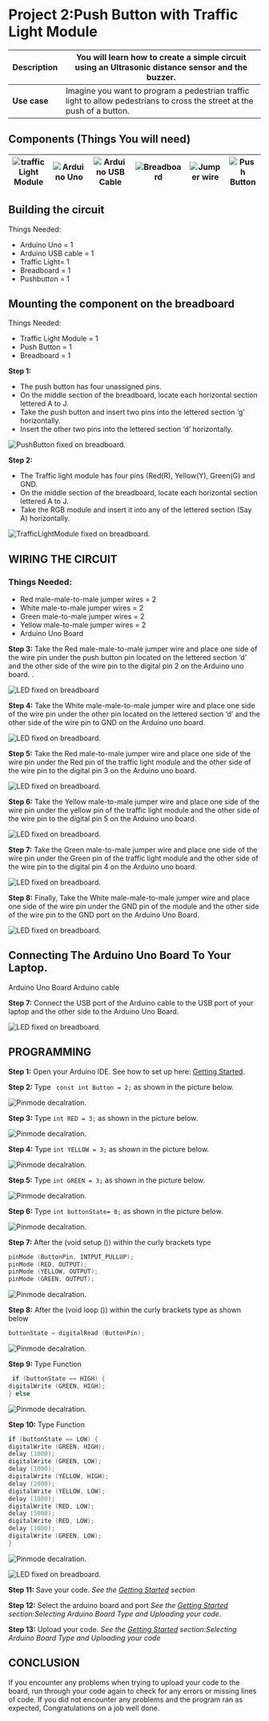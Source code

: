 # Project 2:Push Button with Traffic Light Module

| **Description** | You will learn how to create a simple circuit using an Ultrasonic distance sensor and the buzzer. |
|------------------|----------------------------------------------------------------|
| **Use case**     | Imagine you want to program a pedestrian traffic light to allow pedestrians to cross the street at the push of a button. |

## Components (Things You will need)

| ![traffic Light Module](../../../docs/manuals/assets/components/trafficmodule.png) | ![Arduino Uno](../../../docs/manuals/assets/components/arduino.png) | ![Arduino USB Cable](../../../docs/manuals/assets/components/USB_Cable.png) | ![Breadboard](../../../docs/manuals/assets/components/breadboard.png) |![Jumper wire](../../../docs/manuals/assets/components/jump_wire.png)| ![ Push Button](../../../docs/manuals/assets/components/pushbutton.png) |
|-------------------------|-------------------------|-------------------------|-------------------------|-------------------------|-------------------------|

## Building the circuit

Things Needed:

-	Arduino Uno = 1
-	Arduino USB cable = 1
-	Traffic Light= 1
-	Breadboard = 1
-	Pushbutton = 1



## Mounting the component on the breadboard
Things Needed:

-   Traffic Light Module = 1
-   Push Button = 1
-   Breadboard = 1


**Step 1:** 
-	The push button has four unassigned pins.
-	On the middle section of the breadboard, locate each horizontal section lettered A to J.
-	Take the push button and insert two pins into the lettered section ‘g’ horizontally.
-	Insert the other two pins into the lettered section ‘d’ horizontally.


![PushButton fixed on breadboard](../../../docs/manuals/assets/2.0/2.3.%20PushButton%20+%20TrafficLightModule/Picture1.png).


**Step 2:** 
-	The Traffic light module has four pins (Red(R), Yellow(Y), Green(G) and GND.
-	On the middle section of the breadboard, locate each horizontal section lettered A to J.
-	Take the RGB module and insert it into any of the lettered section (Say A) horizontally. 


![TrafficLightModule fixed on breadboard](../../../docs/manuals/assets/2.0/2.3.%20PushButton%20+%20TrafficLightModule/Picture2.png).


## WIRING THE CIRCUIT

### Things Needed:

-   Red male-male-to-male jumper wires = 2
-   White male-to-male jumper wires = 2
-   Green male-to-male jumper wires = 2
-   Yellow male-to-male jumper wires = 2
-   Arduino Uno Board 



**Step 3:**  Take the Red male-male-to-male jumper wire and place one side of the wire pin under the push button pin located on the lettered section ‘d’ and the other side of the wire pin to the digital pin 2 on the Arduino uno board.
.

![LED fixed on breadboard](../../../docs/manuals/assets/2.0/2.3.%20PushButton%20+%20TrafficLightModule/Picture3.png)

**Step 4:**  Take the White male-male-to-male jumper wire and place one side of the wire pin under the other pin located on the lettered section ‘d’ and the other side of the wire pin to GND on the Arduino uno board. 

![LED fixed on breadboard](../../../docs/manuals/assets/2.0/2.3.%20PushButton%20+%20TrafficLightModule/Picture4.png).

**Step 5:**  Take the Red male-to-male jumper wire and place one side of the wire pin under the Red pin of the traffic light module and the other side of the wire pin to the digital pin 3 on the Arduino uno board.

![LED fixed on breadboard](../../../docs/manuals/assets/2.0/2.3.%20PushButton%20+%20TrafficLightModule/Picture5.png).

**Step 6:**  Take the Yellow male-to-male jumper wire and place one side of the wire pin under the yellow pin of the traffic light module and the other side of the wire pin to the digital pin 5 on the Arduino uno board.


![LED fixed on breadboard](../../../docs/manuals/assets/2.0/2.3.%20PushButton%20+%20TrafficLightModule/Picture6.png).

**Step 7:**  Take the Green male-to-male jumper wire and place one side of the wire pin under the Green pin of the traffic light module and the other side of the wire pin to the digital pin 4 on the Arduino uno board. 


![LED fixed on breadboard](../../../docs/manuals/assets/2.0/2.3.%20PushButton%20+%20TrafficLightModule/Picture7.png).

**Step 8:**  Finally, Take the White male-male-to-male jumper wire and place one side of the wire pin under the GND pin of the module and the other side of the wire pin to the GND port on the Arduino Uno Board.


![LED fixed on breadboard](../../../docs/manuals/assets/2.0/2.3.%20PushButton%20+%20TrafficLightModule/code8.png).


## Connecting The Arduino Uno Board To Your Laptop.

Arduino Uno Board
Arduino cable

**Step 7:**	 Connect the USB port of the Arduino cable to the USB port of your laptop and the other side to the Arduino Uno Board.


![LED fixed on breadboard](../../../docs/manuals/assets/2.0/2.3.%20PushButton%20+%20TrafficLightModule/Picture9.png).



## PROGRAMMING

**Step 1:** Open your Arduino IDE. See how to set up here: [Getting Started](../../../../README.md#getting-started).


**Step 2:** Type ``` const int Button = 2;``` as shown in the picture below.

![Pinmode decalration](../../../docs/manuals/assets/2.0/2.3.%20PushButton%20+%20TrafficLightModule/code1.png).

**Step 3:** Type ```int RED = 3;``` as shown in the picture below. 

![Pinmode decalration](../../../docs/manuals/assets/2.0/2.3.%20PushButton%20+%20TrafficLightModule/code2.png).

**Step 4:** Type ```int YELLOW = 3;``` as shown in the picture below. 

![Pinmode decalration](../../../docs/manuals/assets/2.0/2.3.%20PushButton%20+%20TrafficLightModule/code3.png).

**Step 5:** Type ```int GREEN = 3;``` as shown in the picture below. 

![Pinmode decalration](../../../docs/manuals/assets/2.0/2.3.%20PushButton%20+%20TrafficLightModule/code4.png).

**Step 6:** Type ```int buttonState= 0;``` as shown in the picture below. 

![Pinmode decalration](../../../docs/manuals/assets/2.0/2.3.%20PushButton%20+%20TrafficLightModule/code5.png).

**Step 7:** After the (void setup ()) within the curly brackets type
``` cpp
pinMode (ButtonPin, INTPUT_PULLUP); 
pinMode (RED, OUTPUT);
pinMode (YELLOW, OUTPUT);
pinMode (GREEN, OUTPUT);

```

![Pinmode decalration](../../../docs/manuals/assets/2.0/2.3.%20PushButton%20+%20TrafficLightModule/code6.png).

**Step 8:** After the (void loop ()) within the curly brackets type as shown below 
``` cpp
buttonState = digitalRead (ButtonPin); 
```


![Pinmode decalration](../../../docs/manuals/assets/2.0/2.3.%20PushButton%20+%20TrafficLightModule/code7.png).

**Step 9:**  Type Function
``` cpp
 if (buttonState == HIGH) {
digitalWrite (GREEN, HIGH); 
} else
```

![Pinmode decalration](../../../docs/manuals/assets/2.0/2.3.%20PushButton%20+%20TrafficLightModule/code8.png).

**Step 10:** Type Function
``` cpp
if (buttonState == LOW) {
digitalWrite (GREEN, HIGH); 
delay (1000);
digitalWrite (GREEN, LOW); 
delay (1000);
digitalWrite (YELLOW, HIGH); 
delay (2000);
digitalWrite (YELLOW, LOW); 
delay (1000);
digitalWrite (RED, LOW); 
delay (5000);
digitalWrite (RED, LOW); 
delay (1000);
digitalWrite (GREEN, LOW); 
} 
```


![Pinmode decalration](../../../docs/manuals/assets/2.0/2.3.%20PushButton%20+%20TrafficLightModule/code9.png).


![LED fixed on breadboard](../../../docs/manuals/assets/2.0/2.3.%20PushButton%20+%20TrafficLightModule/code10.png).

**Step 11:** Save your code. _See the [Getting Started](../../../getting-started.md) section_

**Step 12:** Select the arduino board and port _See the [Getting Started](../../../getting-started.md) section:Selecting Arduino Board Type and Uploading your code_.

**Step 13:** Upload your code. _See the [Getting Started](../../../getting-started.md) section:Selecting Arduino Board Type and Uploading your code_

## CONCLUSION

If you encounter any problems when trying to upload your code to the board, run through your code again to check for any errors or missing lines of code. If you did not encounter any problems and the program ran as expected, Congratulations on a job well done. 

